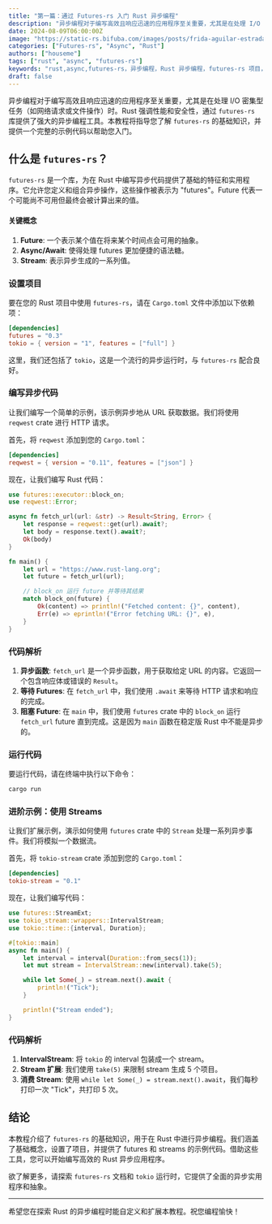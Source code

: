 ```yaml
---
title: "第一篇：通过 Futures-rs 入门 Rust 异步编程"
description: "异步编程对于编写高效且响应迅速的应用程序至关重要，尤其是在处理 I/O 密集型任务（如网络请求或文件操作）时。Rust 强调性能和安全性，通过 `futures-rs` 库提供了强大的异步编程工具。本教程将指导您了解 `futures-rs` 的基础知识，并提供一个完整的示例代码以帮助您入门。"
date: 2024-08-09T06:00:00Z
image: "https://static-rs.bifuba.com/images/posts/frida-aguilar-estrada-sMV0Rv4UKKY-unsplash.jpg"
categories: ["Futures-rs", "Async", "Rust"]
authors: ["houseme"]
tags: ["rust", "async", "futures-rs"]
keywords: "rust,async,futures-rs，异步编程，Rust 异步编程，futures-rs 项目，异步任务，异步操作，异步 Rust 编程"
draft: false
---
```


异步编程对于编写高效且响应迅速的应用程序至关重要，尤其是在处理 I/O 密集型任务（如网络请求或文件操作）时。Rust 强调性能和安全性，通过 `futures-rs` 库提供了强大的异步编程工具。本教程将指导您了解 `futures-rs` 的基础知识，并提供一个完整的示例代码以帮助您入门。

## 什么是 `futures-rs`？

`futures-rs` 是一个库，为在 Rust 中编写异步代码提供了基础的特征和实用程序。它允许您定义和组合异步操作，这些操作被表示为 "futures"。Future 代表一个可能尚不可用但最终会被计算出来的值。

#### 关键概念

1. **Future**: 一个表示某个值在将来某个时间点会可用的抽象。
2. **Async/Await**: 使得处理 futures 更加便捷的语法糖。
3. **Stream**: 表示异步生成的一系列值。

### 设置项目

要在您的 Rust 项目中使用 `futures-rs`，请在 `Cargo.toml` 文件中添加以下依赖项：

```toml
[dependencies]
futures = "0.3"
tokio = { version = "1", features = ["full"] }
```

这里，我们还包括了 `tokio`，这是一个流行的异步运行时，与 `futures-rs` 配合良好。

### 编写异步代码

让我们编写一个简单的示例，该示例异步地从 URL 获取数据。我们将使用 `reqwest` crate 进行 HTTP 请求。

首先，将 `reqwest` 添加到您的 `Cargo.toml`：

```toml
[dependencies]
reqwest = { version = "0.11", features = ["json"] }
```

现在，让我们编写 Rust 代码：

```rust
use futures::executor::block_on;
use reqwest::Error;

async fn fetch_url(url: &str) -> Result<String, Error> {
    let response = reqwest::get(url).await?;
    let body = response.text().await?;
    Ok(body)
}

fn main() {
    let url = "https://www.rust-lang.org";
    let future = fetch_url(url);

    // block_on 运行 future 并等待其结果
    match block_on(future) {
        Ok(content) => println!("Fetched content: {}", content),
        Err(e) => eprintln!("Error fetching URL: {}", e),
    }
}
```

### 代码解析

1. **异步函数**: `fetch_url` 是一个异步函数，用于获取给定 URL 的内容。它返回一个包含响应体或错误的 `Result`。
2. **等待 Futures**: 在 `fetch_url` 中，我们使用 `.await` 来等待 HTTP 请求和响应的完成。
3. **阻塞 Future**: 在 `main` 中，我们使用 `futures` crate 中的 `block_on` 运行 `fetch_url` future 直到完成。这是因为 `main` 函数在稳定版 Rust 中不能是异步的。

### 运行代码

要运行代码，请在终端中执行以下命令：

```sh
cargo run
```

### 进阶示例：使用 Streams

让我们扩展示例，演示如何使用 `futures` crate 中的 `Stream` 处理一系列异步事件。我们将模拟一个数据流。

首先，将 `tokio-stream` crate 添加到您的 `Cargo.toml`：

```toml
[dependencies]
tokio-stream = "0.1"
```

现在，让我们编写代码：

```rust
use futures::StreamExt;
use tokio_stream::wrappers::IntervalStream;
use tokio::time::{interval, Duration};

#[tokio::main]
async fn main() {
    let interval = interval(Duration::from_secs(1));
    let mut stream = IntervalStream::new(interval).take(5);

    while let Some(_) = stream.next().await {
        println!("Tick");
    }

    println!("Stream ended");
}
```

### 代码解析

1. **IntervalStream**: 将 `tokio` 的 interval 包装成一个 stream。
2. **Stream 扩展**: 我们使用 `take(5)` 来限制 stream 生成 5 个项目。
3. **消费 Stream**: 使用 `while let Some(_) = stream.next().await`，我们每秒打印一次 "Tick"，共打印 5 次。

## 结论

本教程介绍了 `futures-rs` 的基础知识，用于在 Rust 中进行异步编程。我们涵盖了基础概念，设置了项目，并提供了 futures 和 streams 的示例代码。借助这些工具，您可以开始编写高效的 Rust 异步应用程序。

欲了解更多，请探索 `futures-rs` 文档和 `tokio` 运行时，它提供了全面的异步实用程序和抽象。

---

希望您在探索 Rust 的异步编程时能自定义和扩展本教程。祝您编程愉快！
